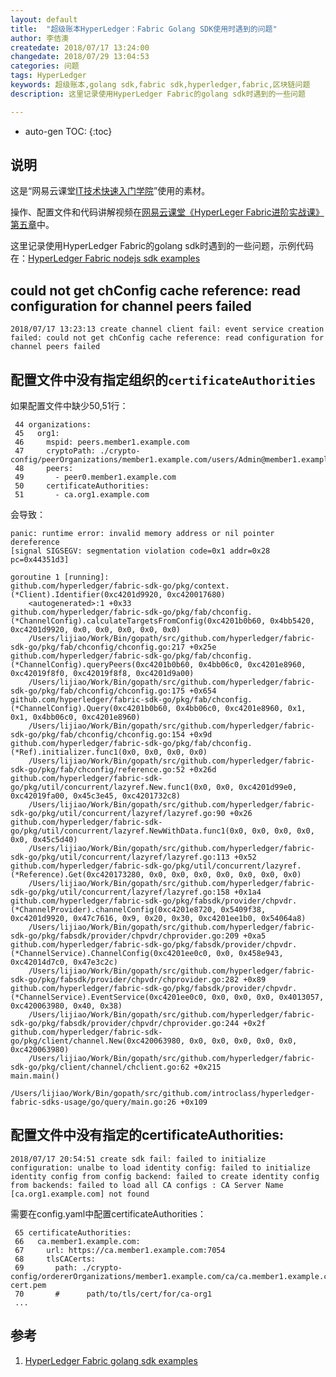 ```yaml
---
layout: default
title:  "超级账本HyperLedger：Fabric Golang SDK使用时遇到的问题"
author: 李佶澳
createdate: 2018/07/17 13:24:00
changedate: 2018/07/29 13:04:53
categories: 问题
tags: HyperLedger  
keywords: 超级账本,golang sdk,fabric sdk,hyperledger,fabric,区块链问题
description: 这里记录使用HyperLedger Fabric的golang sdk时遇到的一些问题

---
```


* auto-gen TOC:
{:toc}

## 说明

这是“网易云课堂[IT技术快速入门学院](https://study.163.com/provider/400000000376006/course.htm?share=2&shareId=400000000376006)”使用的素材。

操作、配置文件和代码讲解视频在[网易云课堂《HyperLeger Fabric进阶实战课》第五章](https://study.163.com/course/courseMain.htm?courseId=1005359012&share=2&shareId=400000000376006)中。


这里记录使用HyperLedger Fabric的golang sdk时遇到的一些问题，示例代码在：[HyperLedger Fabric nodejs sdk examples][1]

## could not get chConfig cache reference: read configuration for channel peers failed

	2018/07/17 13:23:13 create channel client fail: event service creation failed: could not get chConfig cache reference: read configuration for channel peers failed

## 配置文件中没有指定组织的`certificateAuthorities`

如果配置文件中缺少50,51行：

	 44 organizations:
	 45   org1:
	 46     mspid: peers.member1.example.com
	 47     cryptoPath: ./crypto-config/peerOrganizations/member1.example.com/users/Admin@member1.example.com/msp/
	 48     peers:
	 49       - peer0.member1.example.com
	 50     certificateAuthorities:
	 51       - ca.org1.example.com

会导致：

	panic: runtime error: invalid memory address or nil pointer dereference
	[signal SIGSEGV: segmentation violation code=0x1 addr=0x28 pc=0x44351d3]

	goroutine 1 [running]:
	github.com/hyperledger/fabric-sdk-go/pkg/context.(*Client).Identifier(0xc4201d9920, 0xc420017680)
		<autogenerated>:1 +0x33
	github.com/hyperledger/fabric-sdk-go/pkg/fab/chconfig.(*ChannelConfig).calculateTargetsFromConfig(0xc4201b0b60, 0x4bb5420, 0xc4201d9920, 0x0, 0x0, 0x0, 0x0, 0x0)
		/Users/lijiao/Work/Bin/gopath/src/github.com/hyperledger/fabric-sdk-go/pkg/fab/chconfig/chconfig.go:217 +0x25e
	github.com/hyperledger/fabric-sdk-go/pkg/fab/chconfig.(*ChannelConfig).queryPeers(0xc4201b0b60, 0x4bb06c0, 0xc4201e8960, 0xc42019f8f0, 0xc42019f8f8, 0xc4201d9a00)
		/Users/lijiao/Work/Bin/gopath/src/github.com/hyperledger/fabric-sdk-go/pkg/fab/chconfig/chconfig.go:175 +0x654
	github.com/hyperledger/fabric-sdk-go/pkg/fab/chconfig.(*ChannelConfig).Query(0xc4201b0b60, 0x4bb06c0, 0xc4201e8960, 0x1, 0x1, 0x4bb06c0, 0xc4201e8960)
		/Users/lijiao/Work/Bin/gopath/src/github.com/hyperledger/fabric-sdk-go/pkg/fab/chconfig/chconfig.go:154 +0x9d
	github.com/hyperledger/fabric-sdk-go/pkg/fab/chconfig.(*Ref).initializer.func1(0x0, 0x0, 0x0, 0x0)
		/Users/lijiao/Work/Bin/gopath/src/github.com/hyperledger/fabric-sdk-go/pkg/fab/chconfig/reference.go:52 +0x26d
	github.com/hyperledger/fabric-sdk-go/pkg/util/concurrent/lazyref.New.func1(0x0, 0x0, 0xc4201d99e0, 0xc42019fa00, 0x45c3e45, 0xc4201732c8)
		/Users/lijiao/Work/Bin/gopath/src/github.com/hyperledger/fabric-sdk-go/pkg/util/concurrent/lazyref/lazyref.go:90 +0x26
	github.com/hyperledger/fabric-sdk-go/pkg/util/concurrent/lazyref.NewWithData.func1(0x0, 0x0, 0x0, 0x0, 0x0, 0x45c5d40)
		/Users/lijiao/Work/Bin/gopath/src/github.com/hyperledger/fabric-sdk-go/pkg/util/concurrent/lazyref/lazyref.go:113 +0x52
	github.com/hyperledger/fabric-sdk-go/pkg/util/concurrent/lazyref.(*Reference).Get(0xc420173280, 0x0, 0x0, 0x0, 0x0, 0x0, 0x0, 0x0)
		/Users/lijiao/Work/Bin/gopath/src/github.com/hyperledger/fabric-sdk-go/pkg/util/concurrent/lazyref/lazyref.go:158 +0x1a4
	github.com/hyperledger/fabric-sdk-go/pkg/fabsdk/provider/chpvdr.(*ChannelProvider).channelConfig(0xc4201e8720, 0x5409f38, 0xc4201d9920, 0x47c7616, 0x9, 0x20, 0x30, 0xc4201ee1b0, 0x54064a8)
		/Users/lijiao/Work/Bin/gopath/src/github.com/hyperledger/fabric-sdk-go/pkg/fabsdk/provider/chpvdr/chprovider.go:209 +0xa5
	github.com/hyperledger/fabric-sdk-go/pkg/fabsdk/provider/chpvdr.(*ChannelService).ChannelConfig(0xc4201ee0c0, 0x0, 0x458e943, 0xc42014d7c0, 0x47e3c2c)
		/Users/lijiao/Work/Bin/gopath/src/github.com/hyperledger/fabric-sdk-go/pkg/fabsdk/provider/chpvdr/chprovider.go:282 +0x89
	github.com/hyperledger/fabric-sdk-go/pkg/fabsdk/provider/chpvdr.(*ChannelService).EventService(0xc4201ee0c0, 0x0, 0x0, 0x0, 0x4013057, 0xc420063980, 0x40, 0x38)
		/Users/lijiao/Work/Bin/gopath/src/github.com/hyperledger/fabric-sdk-go/pkg/fabsdk/provider/chpvdr/chprovider.go:244 +0x2f
	github.com/hyperledger/fabric-sdk-go/pkg/client/channel.New(0xc420063980, 0x0, 0x0, 0x0, 0x0, 0x0, 0xc420063980)
		/Users/lijiao/Work/Bin/gopath/src/github.com/hyperledger/fabric-sdk-go/pkg/client/channel/chclient.go:62 +0x215
	main.main()
		/Users/lijiao/Work/Bin/gopath/src/github.com/introclass/hyperledger-fabric-sdks-usage/go/query/main.go:26 +0x109

## 配置文件中没有指定的certificateAuthorities:

	2018/07/17 20:54:51 create sdk fail: failed to initialize configuration: unalbe to load identity config: failed to initialize identity config from config backend: failed to create identity config from backends: failed to load all CA configs : CA Server Name [ca.org1.example.com] not found

需要在config.yaml中配置certificateAuthorities：

	 65 certificateAuthorities:
	 66   ca.member1.example.com:
	 67     url: https://ca.member1.example.com:7054
	 68     tlsCACerts:
	 69       path: ./crypto-config/ordererOrganizations/member1.example.com/ca/ca.member1.example.com-cert.pem
	 70       #      path/to/tls/cert/for/ca-org1
	 ...

## 参考

1. [HyperLedger Fabric golang sdk examples][1]

[1]: https://github.com/introclass/hyperledger-fabric-sdks-usage/tree/master/go "HyperLedger Fabric golang sdk examples" 
